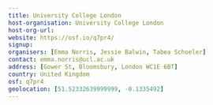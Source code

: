 ```yaml
---
title: University College London
host-organisation: University College London
host-org-url: 
website: https://osf.io/q7pr4/
signup:
organisers: [Emma Norris, Jessie Balwin, Tabea Schoeler]
contact: emma.norris@ucl.ac.uk
address: [Gower St, Bloomsbury, London WC1E 6BT]
country: United Kingdom
osf: q7pr4
geolocation: [51.52332639999999, -0.1335492]
---
```

